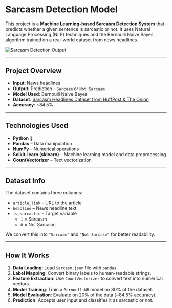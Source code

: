 # Sarcasm Detection Model

This project is a **Machine Learning-based Sarcasm Detection System** that predicts whether a given sentence is sarcastic or not. It uses Natural Language Processing (NLP) techniques and the Bernoulli Naive Bayes algorithm trained on a real-world dataset from news headlines.

![Sarcasm Detection Output](screenshots/image.png)

---

## Project Overview

- **Input**: News headlines
- **Output**: Prediction - `Sarcasm` or `Not Sarcasm`
- **Model Used**: Bernoulli Naive Bayes
- **Dataset**: [Sarcasm Headlines Dataset from HuffPost & The Onion](https://www.kaggle.com/datasets/rmisra/news-headlines-dataset-for-sarcasm-detection)
- **Accuracy**: ~84.5%

---

## Technologies Used

- **Python** 🐍
- **Pandas** – Data manipulation
- **NumPy** – Numerical operations
- **Scikit-learn (sklearn)** – Machine learning model and data preprocessing
- **CountVectorizer** – Text vectorization

---

## Dataset Info

The dataset contains three columns:

- `article_link` – URL to the article
- `headline` – News headline text
- `is_sarcastic` – Target variable  
  - `1` = Sarcasm  
  - `0` = Not Sarcasm

We convert this into `"Sarcasm"` and `"Not Sarcasm"` for better readability.

---

## How It Works

1. **Data Loading**: Load `Sarcasm.json` file with `pandas`.
2. **Label Mapping**: Convert binary labels to human-readable strings.
3. **Feature Extraction**: Use `CountVectorizer` to convert text into numerical vectors.
4. **Model Training**: Train a `BernoulliNB` model on 80% of the dataset.
5. **Model Evaluation**: Evaluate on 20% of the data (~84.5% accuracy).
6. **Prediction**: Accepts user input and classifies it as sarcastic or not.
